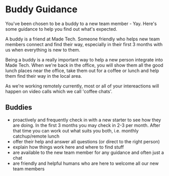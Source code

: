 # Buddy Guidance

You've been chosen to be a buddy to a new team member - Yay. Here's some guidance to help you find out what's expected.

A buddy is a friend at Made Tech. Someone friendly who helps new team members connect and find their way, especially in their first 3 months with us when everything is new to them. 

Being a buddy is a really important way to help a new person integrate into Made Tech. 
When we're back in the office, you will show them all the good lunch places near the office, take them out for a coffee or lunch and help them find their way in the local area. 

As we're working remotely currently, most or all of your intereactions will happen on video calls which we call 'coffee chats'.

## Buddies 
- proactively and frequently check in with a new starter to see how they are doing. In the first 3 months you may check in 2-3 per month. After that time you can work out what suits you both, i.e. monthly catchup/remote lunch
- offer their help and answer all questions (or direct to the right person) 
- explain how things work here and where to find stuff
- are available to the new team member for any guidance and often just a chat
- are friendly and helpful humans who are here to welcome all our new team members

